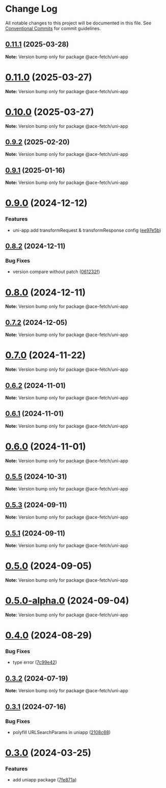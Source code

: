 # Change Log

All notable changes to this project will be documented in this file.
See [Conventional Commits](https://conventionalcommits.org) for commit guidelines.

## [0.11.1](https://github.com/aceHubert/ace-fetch/compare/v0.11.0...v0.11.1) (2025-03-28)

**Note:** Version bump only for package @ace-fetch/uni-app

# [0.11.0](https://github.com/aceHubert/ace-fetch/compare/v0.10.0...v0.11.0) (2025-03-27)

**Note:** Version bump only for package @ace-fetch/uni-app

# [0.10.0](https://github.com/aceHubert/ace-fetch/compare/v0.9.3...v0.10.0) (2025-03-27)

**Note:** Version bump only for package @ace-fetch/uni-app

## [0.9.2](https://github.com/aceHubert/ace-fetch/compare/v0.9.1...v0.9.2) (2025-02-20)

**Note:** Version bump only for package @ace-fetch/uni-app

## [0.9.1](https://github.com/aceHubert/ace-fetch/compare/v0.9.0...v0.9.1) (2025-01-16)

**Note:** Version bump only for package @ace-fetch/uni-app

# [0.9.0](https://github.com/aceHubert/ace-fetch/compare/v0.8.2...v0.9.0) (2024-12-12)

### Features

- uni-app add transformRequest & transformResponse config ([ee97e5b](https://github.com/aceHubert/ace-fetch/commit/ee97e5b7ab628802f04bb81f5d6944aa1bea46db))

## [0.8.2](https://github.com/aceHubert/ace-fetch/compare/v0.8.1...v0.8.2) (2024-12-11)

### Bug Fixes

- version compare without patch ([061232f](https://github.com/aceHubert/ace-fetch/commit/061232f4879c1dc062e27eaac28e42c9f2e1614f))

# [0.8.0](https://github.com/aceHubert/ace-fetch/compare/v0.7.2...v0.8.0) (2024-12-11)

**Note:** Version bump only for package @ace-fetch/uni-app

## [0.7.2](https://github.com/aceHubert/ace-fetch/compare/v0.7.1...v0.7.2) (2024-12-05)

**Note:** Version bump only for package @ace-fetch/uni-app

# [0.7.0](https://github.com/aceHubert/ace-fetch/compare/v0.6.2...v0.7.0) (2024-11-22)

**Note:** Version bump only for package @ace-fetch/uni-app

## [0.6.2](https://github.com/aceHubert/ace-fetch/compare/v0.6.1...v0.6.2) (2024-11-01)

**Note:** Version bump only for package @ace-fetch/uni-app

## [0.6.1](https://github.com/aceHubert/ace-fetch/compare/v0.6.0...v0.6.1) (2024-11-01)

**Note:** Version bump only for package @ace-fetch/uni-app

# [0.6.0](https://github.com/aceHubert/ace-fetch/compare/v0.5.5...v0.6.0) (2024-11-01)

**Note:** Version bump only for package @ace-fetch/uni-app

## [0.5.5](https://github.com/aceHubert/ace-fetch/compare/v0.5.4...v0.5.5) (2024-10-31)

**Note:** Version bump only for package @ace-fetch/uni-app

## [0.5.3](https://github.com/aceHubert/ace-fetch/compare/v0.5.2...v0.5.3) (2024-09-11)

**Note:** Version bump only for package @ace-fetch/uni-app

## [0.5.1](https://github.com/aceHubert/ace-fetch/compare/v0.5.0...v0.5.1) (2024-09-11)

**Note:** Version bump only for package @ace-fetch/uni-app

# [0.5.0](https://github.com/aceHubert/ace-fetch/compare/v0.5.0-alpha.0...v0.5.0) (2024-09-05)

**Note:** Version bump only for package @ace-fetch/uni-app

# [0.5.0-alpha.0](https://github.com/aceHubert/ace-fetch/compare/v0.4.0...v0.5.0-alpha.0) (2024-09-04)

**Note:** Version bump only for package @ace-fetch/uni-app

# [0.4.0](https://github.com/aceHubert/ace-fetch/compare/v0.3.2...v0.4.0) (2024-08-29)

### Bug Fixes

- type error ([7c99e42](https://github.com/aceHubert/ace-fetch/commit/7c99e42beebfd1bc416099aa8c453e87e06d61e7))

## [0.3.2](https://github.com/aceHubert/ace-fetch/compare/v0.3.1...v0.3.2) (2024-07-19)

**Note:** Version bump only for package @ace-fetch/uni-app

## [0.3.1](https://github.com/aceHubert/ace-fetch/compare/v0.3.0...v0.3.1) (2024-07-16)

### Bug Fixes

- polyfill URLSearchParams in uniapp ([2108c68](https://github.com/aceHubert/ace-fetch/commit/2108c68d0d2aea3ad8a8aa1f529a5245b28ac0cd))

# [0.3.0](https://github.com/aceHubert/ace-fetch/compare/v0.2.2...v0.3.0) (2024-03-25)

### Features

- add uniapp package ([7fe871a](https://github.com/aceHubert/ace-fetch/commit/7fe871aa7c60772f7c96cb1162ea7b01881ee6f5))
